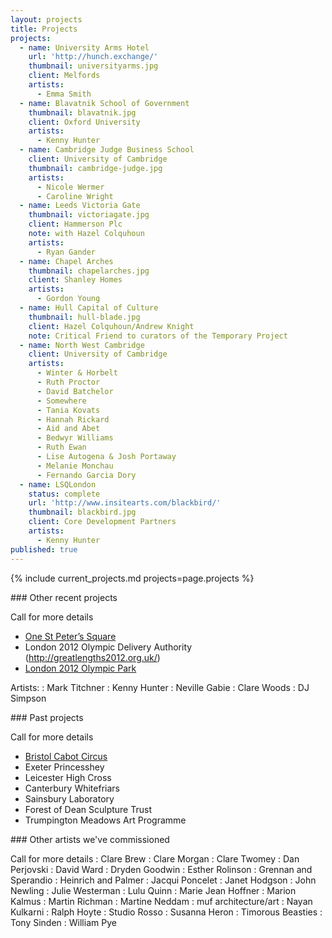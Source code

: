 ```yaml
---
layout: projects
title: Projects
projects:
  - name: University Arms Hotel
    url: 'http://hunch.exchange/'
    thumbnail: universityarms.jpg
    client: Melfords
    artists:
      - Emma Smith
  - name: Blavatnik School of Government
    thumbnail: blavatnik.jpg
    client: Oxford University
    artists:
      - Kenny Hunter
  - name: Cambridge Judge Business School
    client: University of Cambridge
    thumbnail: cambridge-judge.jpg
    artists:
      - Nicole Wermer
      - Caroline Wright
  - name: Leeds Victoria Gate
    thumbnail: victoriagate.jpg
    client: Hammerson Plc
    note: with Hazel Colquhoun
    artists:
      - Ryan Gander
  - name: Chapel Arches
    thumbnail: chapelarches.jpg
    client: Shanley Homes
    artists:
      - Gordon Young
  - name: Hull Capital of Culture
    thumbnail: hull-blade.jpg
    client: Hazel Colquhoun/Andrew Knight
    note: Critical Friend to curators of the Temporary Project
  - name: North West Cambridge
    client: University of Cambridge
    artists:
      - Winter & Horbelt
      - Ruth Proctor
      - David Batchelor
      - Somewhere
      - Tania Kovats
      - Hannah Rickard
      - Aid and Abet
      - Bedwyr Williams
      - Ruth Ewan
      - Lise Autogena & Josh Portaway
      - Melanie Monchau
      - Fernando Garcia Dory
  - name: LSQLondon
    status: complete
    url: 'http://www.insitearts.com/blackbird/'
    thumbnail: blackbird.jpg
    client: Core Development Partners
    artists:
      - Kenny Hunter
published: true
---
```


{% include current_projects.md projects=page.projects %}

<div class="project complete" markdown="1">
### Other recent projects

Call for more details

* [One St Peter’s Square](/live-the-life-you-imagine)
* London 2012 Olympic Delivery Authority (http://greatlengths2012.org.uk/)
* [London 2012 Olympic Park](/olympic-park)

Artists:
: Mark Titchner
: Kenny Hunter
: Neville Gabie
: Clare Woods
: DJ Simpson
</div>

<div class="project complete" markdown="1">
### Past projects

Call for more details

* [Bristol Cabot Circus](/cabotcircus)
* Exeter Princesshey
* Leicester High Cross
* Canterbury Whitefriars
* Sainsbury Laboratory
* Forest of Dean Sculpture Trust
* Trumpington Meadows Art Programme
</div>

<div class="project complete" markdown="1">
### Other artists we've commissioned

Call for more details
: Clare Brew
: Clare Morgan
: Clare Twomey
: Dan Perjovski
: David Ward
: Dryden Goodwin
: Esther Rolinson
: Grennan and Sperandio
: Heinrich and Palmer
: Jacqui Poncelet
: Janet Hodgson
: John Newling
: Julie Westerman
: Lulu Quinn
: Marie Jean Hoffner
: Marion Kalmus
: Martin Richman
: Martine Neddam
: muf architecture/art
: Nayan Kulkarni
: Ralph Hoyte
: Studio Rosso
: Susanna Heron
: Timorous Beasties
: Tony Sinden
: William Pye


</div>
